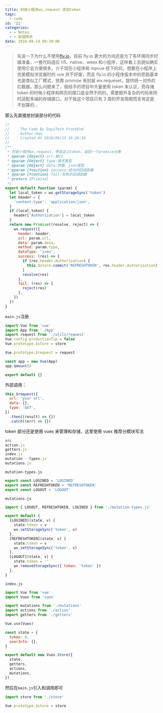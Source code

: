 ```yaml
---
title: 封装小程序wx.request 添加token
tags:
  - code
id: '21'
categories:
  - - Notes
  - - 前端技术
date: 2018-09-14 09:39:00
---
```


> 先说一下为什么不使用[fly.io](https://wendux.github.io/dist/#/doc/flyio/wx 'fly.io')，目前 fly.io 更大的方向还是为了多环境同步时做准备，一套代码适应 h5、native、weex 和小程序，这样看上去貌似确实使用它会方便很多，介于现在小程序和 mpvue 挖下的坑，想要在小程序上完美模拟浏览器时的 vue 并不好做，而且 fly.io 的小程序版本中的思路基本也是类似工厂模式，依靠 promise 来封装 wx.requeset，提供统一对外的拦截器，那么问题来了，我经手的项目中大量使用 token 来认证，而存储 token 的时候小程序和网页的接口是全然不同的，需要额外复杂的代码来同时适配多端的存储接口，对于我这个项目只有 3 周的开发周期而言肯定是不划算的...

那么先直接放封装部分的代码

```javascript
//
//     The Code By DayiTech FrontEnd
//     Author:Han
//     Created At 2018/09/13 16:26:36
//
/**
 * 封装小程序wx.request，带自定义token，返回一个promise对象
 * @param {Object} url:接口
 * @param {Object} type:请求类型
 * @param {Object} data:参数，json类型
 * @param {function} success:成功的回调函数
 * @param {fcuntion} fail:失败的回调函数
 * @return {Primise}
 */
export default function (param) {
  let local_token = wx.getStorageSync('token')
  let header = {
    'content-type': 'application/json',
  }
  if (local_token) {
    header['Authorization'] = local_token
  }
  return new Promise((resolve, reject) => {
    wx.request({
      header: header,
      url: param.url,
      data: param.data,
      method: param.type,
      dataType: 'json',
      success: (res) => {
        if (res.header.Authorization) {
          this.$store.commit('REFRESHTOKEN', res.header.Authorization)
        }
        resolve(res)
      },
      fail: (res) => {
        reject(res)
      },
    })
  })
}
```

`main.js`注册

```javascript
import Vue from 'vue'
import App from './App'
import request from './utils/request'
Vue.config.productionTip = false
Vue.prototype.$store = store

Vue.prototype.$request = request

const app = new Vue(App)
app.$mount()

export default {}
```

外部调用：

```javascript
this.$request({
  url: 'your url',
  data: {},
  type: 'GET',
})
  .then((result) => {})
  .catch((err) => {})
```

token 部分还是使用 vuex 来管理和存储，这里使用 vuex 推荐分模块写法

```javascript
src
action.js
getters.js
index.js
mutation - types.js
mutations.js
```

`mutation-types.js`

```javascript
export const LOGINED = 'LOGINED'
export const REFRESHTOKEN = 'REFRESHTOKEN'
export const LOGOUT = 'LOGOUT'
```

`mutations.js`

```javascript
import { LOGOUT, REFRESHTOKEN, LOGINED } from './mutation-types.js'

export default {
  [LOGINED](state, v) {
    state.token = v
    wx.setStorageSync('token', v)
  },
  [REFRESHTOKEN](state, v) {
    state.token = v
    wx.setStorageSync('token', v)
  },
  [LOGOUT](state, v) {
    state.token = ''
    wx.removeStorageSync({ token: 'token' })
  },
}
```

`index.js`

```javascript
import Vue from 'vue'
import Vuex from 'vuex'

import mutations from './mutations'
import actions from './action'
import getters from './getters'

Vue.use(Vuex)

const state = {
  token: 0,
  userInfo: {},
}

export default new Vuex.Store({
  state,
  getters,
  actions,
  mutations,
})
```

然后在`main.js`引入和调用即可

```javascript
import store from './store'

Vue.prototype.$store = store
```
